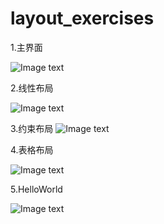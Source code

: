 # layout_exercises
1.主界面

![Image text](https://github.com/Ocean-Zhang-123012016180/layout_exercises/blob/master/image/1.png)

2.线性布局

![Image text](https://github.com/Ocean-Zhang-123012016180/layout_exercises/blob/master/image/3.png)


3.约束布局
![Image text](https://github.com/Ocean-Zhang-123012016180/layout_exercises/blob/master/image/2.png)

4.表格布局

![Image text](https://github.com/Ocean-Zhang-123012016180/layout_exercises/blob/master/image/4.png)

5.HelloWorld

![Image text](https://github.com/Ocean-Zhang-123012016180/layout_exercises/blob/master/image/5.png)
